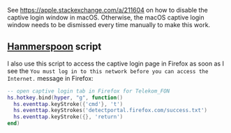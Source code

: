 See https://apple.stackexchange.com/a/211604 on how to disable the captive login window in macOS.
Otherwise, the macOS captive login window needs to be dismissed every time manually to make this work.

## [Hammerspoon](https://www.hammerspoon.org/) script

I also use this script to access the captive login page in Firefox as soon as I see the `You must log in to this network before you can access the Internet.` message in Firefox:

```lua
-- open captive login tab in Firefox for Telekom_FON
hs.hotkey.bind(hyper, "g", function()
  hs.eventtap.keyStroke({'cmd'}, 't')
  hs.eventtap.keyStrokes('detectportal.firefox.com/success.txt')
  hs.eventtap.keyStroke({}, 'return')
end)
```
